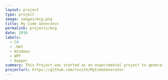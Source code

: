 ```yaml
---
layout: project
type: project
image: images/mcg.png
title: My Code Generator
permalink: projects/mcg
date: 2016
labels:
  - C#
  - .Net
  - Windows
  - WPF
  - Dapper
summary: This Project was started as an experimental project to generate complete data access layer between an SQL Server database and a .Net application. after few months the project became a working solution to the problem.
projecturl: https://github.com/rusith/MyCodeGenerator
---
```

